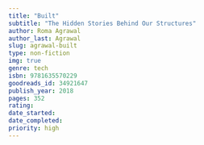 ```yaml
---
title: "Built"
subtitle: "The Hidden Stories Behind Our Structures"
author: Roma Agrawal
author_last: Agrawal
slug: agrawal-built
type: non-fiction
img: true
genre: tech
isbn: 9781635570229
goodreads_id: 34921647
publish_year: 2018
pages: 352
rating: 
date_started:
date_completed:
priority: high
---
```

